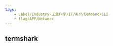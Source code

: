 ```yaml
---
tags:
    - Label/Industry-工业科学/IT/APP/Command/CLI
    - flag/APP/Network
---
```


## termshark

```bash

```
